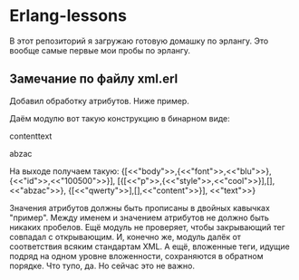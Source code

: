 Erlang-lessons
==============

В этот репозиторий я загружаю готовую домашку по эрлангу.
Это вообще самые первые мои пробы по эрлангу.


Замечание по файлу xml.erl
--------------------------
Добавил обработку атрибутов. Ниже пример.

Даём модулю вот такую конструкцию в бинарном виде:
<body font="blu" id="100500"><qwerty>content</qwerty>text<p style="cool">abzac</p></body>

На выходе получаем такую:
{[<<"body">>,{<<"font">>,<<"blu">>},{<<"id">>,<<"100500">>}],
 [{[<<"p">>,{<<"style">>,<<"cool">>}],[],<<"abzac">>},
  {[<<"qwerty">>],[],<<"content">>}],
 <<"text">>}

Значения атрибутов должны быть прописаны в двойных кавычках "пример". Между именем и значением атрибутов не должно быть никаких пробелов. Ещё модуль не проверяет, чтобы закрывающий тег совпадал с открывающим. И, конечно же, модуль далёк от соответствия всяким стандартам XML. А ещё, вложенные теги, идущие подряд на одном уровне вложенности, сохраняются в обратном порядке. Что тупо, да. Но сейчас это не важно.
